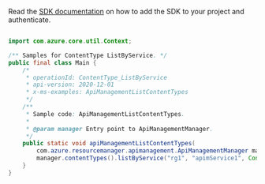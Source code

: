 Read the [SDK documentation](https://github.com/Azure/azure-sdk-for-java/blob/azure-resourcemanager-apimanagement_1.0.0-beta.2/sdk/apimanagement/azure-resourcemanager-apimanagement/README.md) on how to add the SDK to your project and authenticate.

```java

import com.azure.core.util.Context;

/** Samples for ContentType ListByService. */
public final class Main {
    /*
     * operationId: ContentType_ListByService
     * api-version: 2020-12-01
     * x-ms-examples: ApiManagementListContentTypes
     */
    /**
     * Sample code: ApiManagementListContentTypes.
     *
     * @param manager Entry point to ApiManagementManager.
     */
    public static void apiManagementListContentTypes(
        com.azure.resourcemanager.apimanagement.ApiManagementManager manager) {
        manager.contentTypes().listByService("rg1", "apimService1", Context.NONE);
    }
}
```
